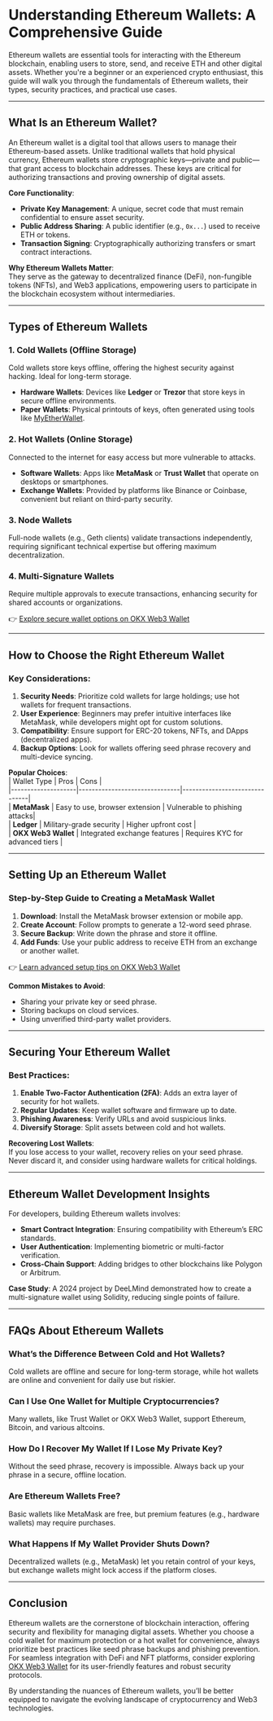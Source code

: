 # Understanding Ethereum Wallets: A Comprehensive Guide  

Ethereum wallets are essential tools for interacting with the Ethereum blockchain, enabling users to store, send, and receive ETH and other digital assets. Whether you're a beginner or an experienced crypto enthusiast, this guide will walk you through the fundamentals of Ethereum wallets, their types, security practices, and practical use cases.  

---

## What Is an Ethereum Wallet?  

An Ethereum wallet is a digital tool that allows users to manage their Ethereum-based assets. Unlike traditional wallets that hold physical currency, Ethereum wallets store cryptographic keys—private and public—that grant access to blockchain addresses. These keys are critical for authorizing transactions and proving ownership of digital assets.  

**Core Functionality**:  
- **Private Key Management**: A unique, secret code that must remain confidential to ensure asset security.  
- **Public Address Sharing**: A public identifier (e.g., `0x...`) used to receive ETH or tokens.  
- **Transaction Signing**: Cryptographically authorizing transfers or smart contract interactions.  

**Why Ethereum Wallets Matter**:  
They serve as the gateway to decentralized finance (DeFi), non-fungible tokens (NFTs), and Web3 applications, empowering users to participate in the blockchain ecosystem without intermediaries.  

---

## Types of Ethereum Wallets  

### 1. **Cold Wallets (Offline Storage)**  
Cold wallets store keys offline, offering the highest security against hacking. Ideal for long-term storage.  
- **Hardware Wallets**: Devices like **Ledger** or **Trezor** that store keys in secure offline environments.  
- **Paper Wallets**: Physical printouts of keys, often generated using tools like [MyEtherWallet](https://www.myetherwallet.com/).  

### 2. **Hot Wallets (Online Storage)**  
Connected to the internet for easy access but more vulnerable to attacks.  
- **Software Wallets**: Apps like **MetaMask** or **Trust Wallet** that operate on desktops or smartphones.  
- **Exchange Wallets**: Provided by platforms like Binance or Coinbase, convenient but reliant on third-party security.  

### 3. **Node Wallets**  
Full-node wallets (e.g., Geth clients) validate transactions independently, requiring significant technical expertise but offering maximum decentralization.  

### 4. **Multi-Signature Wallets**  
Require multiple approvals to execute transactions, enhancing security for shared accounts or organizations.  

👉 [Explore secure wallet options on OKX Web3 Wallet](https://bit.ly/okx-bonus)  

---

## How to Choose the Right Ethereum Wallet  

### Key Considerations:  
1. **Security Needs**: Prioritize cold wallets for large holdings; use hot wallets for frequent transactions.  
2. **User Experience**: Beginners may prefer intuitive interfaces like MetaMask, while developers might opt for custom solutions.  
3. **Compatibility**: Ensure support for ERC-20 tokens, NFTs, and DApps (decentralized apps).  
4. **Backup Options**: Look for wallets offering seed phrase recovery and multi-device syncing.  

**Popular Choices**:  
| Wallet Type       | Pros                          | Cons                          |  
|--------------------|-------------------------------|-------------------------------|  
| **MetaMask**       | Easy to use, browser extension | Vulnerable to phishing attacks|  
| **Ledger**         | Military-grade security       | Higher upfront cost           |  
| **OKX Web3 Wallet** | Integrated exchange features  | Requires KYC for advanced tiers |  

---

## Setting Up an Ethereum Wallet  

### Step-by-Step Guide to Creating a MetaMask Wallet  
1. **Download**: Install the MetaMask browser extension or mobile app.  
2. **Create Account**: Follow prompts to generate a 12-word seed phrase.  
3. **Secure Backup**: Write down the phrase and store it offline.  
4. **Add Funds**: Use your public address to receive ETH from an exchange or another wallet.  

👉 [Learn advanced setup tips on OKX Web3 Wallet](https://bit.ly/okx-bonus)  

**Common Mistakes to Avoid**:  
- Sharing your private key or seed phrase.  
- Storing backups on cloud services.  
- Using unverified third-party wallet providers.  

---

## Securing Your Ethereum Wallet  

### Best Practices:  
1. **Enable Two-Factor Authentication (2FA)**: Adds an extra layer of security for hot wallets.  
2. **Regular Updates**: Keep wallet software and firmware up to date.  
3. **Phishing Awareness**: Verify URLs and avoid suspicious links.  
4. **Diversify Storage**: Split assets between cold and hot wallets.  

**Recovering Lost Wallets**:  
If you lose access to your wallet, recovery relies on your seed phrase. Never discard it, and consider using hardware wallets for critical holdings.  

---

## Ethereum Wallet Development Insights  

For developers, building Ethereum wallets involves:  
- **Smart Contract Integration**: Ensuring compatibility with Ethereum’s ERC standards.  
- **User Authentication**: Implementing biometric or multi-factor verification.  
- **Cross-Chain Support**: Adding bridges to other blockchains like Polygon or Arbitrum.  

**Case Study**: A 2024 project by DeeLMind demonstrated how to create a multi-signature wallet using Solidity, reducing single points of failure.  

---

## FAQs About Ethereum Wallets  

### **What’s the Difference Between Cold and Hot Wallets?**  
Cold wallets are offline and secure for long-term storage, while hot wallets are online and convenient for daily use but riskier.  

### **Can I Use One Wallet for Multiple Cryptocurrencies?**  
Many wallets, like Trust Wallet or OKX Web3 Wallet, support Ethereum, Bitcoin, and various altcoins.  

### **How Do I Recover My Wallet If I Lose My Private Key?**  
Without the seed phrase, recovery is impossible. Always back up your phrase in a secure, offline location.  

### **Are Ethereum Wallets Free?**  
Basic wallets like MetaMask are free, but premium features (e.g., hardware wallets) may require purchases.  

### **What Happens If My Wallet Provider Shuts Down?**  
Decentralized wallets (e.g., MetaMask) let you retain control of your keys, but exchange wallets might lock access if the platform closes.  

---

## Conclusion  

Ethereum wallets are the cornerstone of blockchain interaction, offering security and flexibility for managing digital assets. Whether you choose a cold wallet for maximum protection or a hot wallet for convenience, always prioritize best practices like seed phrase backups and phishing prevention. For seamless integration with DeFi and NFT platforms, consider exploring [OKX Web3 Wallet](https://bit.ly/okx-bonus) for its user-friendly features and robust security protocols.  

By understanding the nuances of Ethereum wallets, you’ll be better equipped to navigate the evolving landscape of cryptocurrency and Web3 technologies.